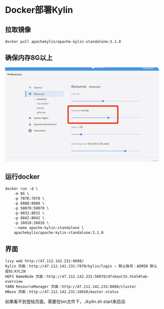 # Docker部署Kylin

## 拉取镜像

	docker pull apachekylin/apache-kylin-standalone:3.1.0
	

## 确保内存8G以上
![](Images/11.png)
	


## 运行docker

	docker run -d \
	    -m 8G \
	    -p 7070:7070 \
	    -p 8088:8088 \
	    -p 50070:50070 \
	    -p 8032:8032 \
	    -p 8042:8042 \
	    -p 16010:16010 \
	    --name apache-kylin-standalone \
	    apachekylin/apache-kylin-standalone:3.1.0


## 界面

	livy web http://47.112.142.231:8998/
	Kylin 页面：http://47.112.142.231:7070/kylin/login – 默认账号：ADMIN 默认密码:KYLIN
	HDFS NameNode 页面：http://47.112.142.231:50070/dfshealth.html#tab-overview
	YARN ResourceManager 页面：http://47.112.142.231:8088/cluster
	HBase 页面：http://47.112.142.231:16010/master-status
	
	
如果看不到登陆页面，需要在bin文件下，./kylin.sh start来启动



